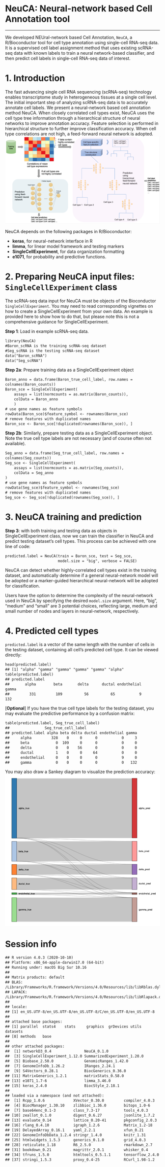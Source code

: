 # NeuCA: Neural-network based Cell Annotation tool

-------------------
We developed NEUral-network based Cell Annotation, `NeuCA`, a R/Bioconductor tool for cell type annotation using single-cell RNA-seq data. It is a supervised cell label assignment method that uses existing scRNA-seq data with known labels to train a neural network-based classifier, and then predict cell labels in single-cell RNA-seq data of interest.

# 1. Introduction
The fast advancing single cell RNA sequencing (scRNA-seq) technology enables transcriptome study in heterogeneous tissues at a single cell level. The initial important step of analyzing scRNA-seq data is to accurately annotate cell labels. We present a neural-network based cell annotation method NeuCA. When closely correlated cell types exist, NeuCA uses the cell type tree information through a hierarchical structure of neural networks to improve annotation accuracy. Feature selection is performed in hierarchical structure to further improve classification accuracy. When cell type correlations are not high, a feed-forward neural network is adopted.
![workflow](vignettes/workflow.png)

NeuCA depends on the following packages in R/Bioconductor:

- **keras**, for neural-network interface in R
- **limma**, for linear model framework and testing markers
- **SingleCellExperiment**, for data organization formatting
- **e1071**, for probability and predictive functions.


# 2. Preparing NeuCA input files: `SingleCellExperiment` class

The scRNA-seq data input for NeuCA must be objects of the Bioconductor `SingleCellExperiment`. You may need to read corresponding vignettes on how to create a SingleCellExperiment from your own data. An example is provided here to show how to do that, but please note this is not a comprehensive guidance for SingleCellExperiment.

**Step 1**: Load in example scRNA-seq data.
```
library(NeuCA)
#Baron_scRNA is the training scRNA-seq dataset
#Seg_scRNA is the testing scRNA-seq dataset
data("Baron_scRNA")
data("Seg_scRNA")
```

**Step 2a**: Prepare training data as a SingleCellExperiment object
```
Baron_anno = data.frame(Baron_true_cell_label, row.names = colnames(Baron_counts))
Baron_sce = SingleCellExperiment(
    assays = list(normcounts = as.matrix(Baron_counts)),
    colData = Baron_anno
    )
# use gene names as feature symbols
rowData(Baron_sce)$feature_symbol <- rownames(Baron_sce)
# remove features with duplicated names
Baron_sce <- Baron_sce[!duplicated(rownames(Baron_sce)), ]
```

**Step 2b**: Similarly, prepare testing data as a SingleCellExperiment object. Note the true cell type labels are not necessary (and of course often not available).
```
Seg_anno = data.frame(Seg_true_cell_label, row.names = colnames(Seg_counts))
Seg_sce <- SingleCellExperiment(
    assays = list(normcounts = as.matrix(Seg_counts)),
    colData = Seg_anno
)
# use gene names as feature symbols
rowData(Seg_sce)$feature_symbol <- rownames(Seg_sce)
# remove features with duplicated names
Seg_sce <- Seg_sce[!duplicated(rownames(Seg_sce)), ]
```

# 3. NeuCA training and prediction
**Step 3**: with both training and testing data as objects in SingleCellExperiment class, now we can train the classifier in NeuCA and predict testing dataset’s cell types. This process can be achieved with one line of code:
```
predicted.label = NeuCA(train = Baron_sce, test = Seg_sce, 
                        model.size = "big", verbose = FALSE)
```
NeuCA can detect whether highly-correlated cell types exist in the training dataset, and automatically determine if a general neural-network model will be adopted or a marker-guided hierarchical neural-network will be adopted for classification.

Users have the option to determine the complexity of the neural-network used in NeuCA by specifying the desired `model.size` argument. Here, “big”, “medium” and “small” are 3 potential choices, reflecting large, medium and small number of nodes and layers in neural-network, respectively.


# 4. Predicted cell types
`predicted.label` is a vector of the same length with the number of cells in the testing dataset, containing all cell’s predicted cell type. It can be viewed directly:
```
head(predicted.label)
## [1] "alpha" "gamma" "gamma" "gamma" "gamma" "alpha"
table(predicted.label)
## predicted.label
##       alpha        beta       delta      ductal endothelial       gamma 
##         331         109          56          65           9         132
```

[**Optional**] If you have the true cell type labels for the testing dataset, you may evaluate the predictive performance by a confusion matrix:
```
table(predicted.label, Seg_true_cell_label)
##                Seg_true_cell_label
## predicted.label alpha beta delta ductal endothelial gamma
##     alpha         328    0     0      0           0     3
##     beta            0  109     0      0           0     0
##     delta           0    0    56      0           0     0
##     ductal          1    0     0     64           0     0
##     endothelial     0    0     0      0           9     0
##     gamma           0    0     0      0           0   132
```
You may also draw a Sankey diagram to visualize the prediction accuracy:
![workflow](vignettes/sankey1.png)


# Session info

```
## R version 4.0.3 (2020-10-10)
## Platform: x86_64-apple-darwin17.0 (64-bit)
## Running under: macOS Big Sur 10.16
## 
## Matrix products: default
## BLAS:   /Library/Frameworks/R.framework/Versions/4.0/Resources/lib/libRblas.dylib
## LAPACK: /Library/Frameworks/R.framework/Versions/4.0/Resources/lib/libRlapack.dylib
## 
## locale:
## [1] en_US.UTF-8/en_US.UTF-8/en_US.UTF-8/C/en_US.UTF-8/en_US.UTF-8
## 
## attached base packages:
## [1] parallel  stats4    stats     graphics  grDevices utils     datasets 
## [8] methods   base     
## 
## other attached packages:
##  [1] networkD3_0.4               NeuCA_0.1.0                
##  [3] SingleCellExperiment_1.12.0 SummarizedExperiment_1.20.0
##  [5] Biobase_2.50.0              GenomicRanges_1.42.0       
##  [7] GenomeInfoDb_1.26.2         IRanges_2.24.1             
##  [9] S4Vectors_0.28.1            BiocGenerics_0.36.0        
## [11] MatrixGenerics_1.2.1        matrixStats_0.58.0         
## [13] e1071_1.7-6                 limma_3.46.0               
## [15] keras_2.4.0                 BiocStyle_2.18.1           
## 
## loaded via a namespace (and not attached):
##  [1] Rcpp_1.0.6             XVector_0.30.0         compiler_4.0.3        
##  [4] BiocManager_1.30.10    zlibbioc_1.36.0        bitops_1.0-6          
##  [7] base64enc_0.1-3        class_7.3-17           tools_4.0.3           
## [10] zeallot_0.1.0          digest_0.6.27          jsonlite_1.7.2        
## [13] evaluate_0.14          lattice_0.20-41        pkgconfig_2.0.3       
## [16] rlang_0.4.10           igraph_1.2.6           Matrix_1.2-18         
## [19] DelayedArray_0.16.1    yaml_2.2.1             xfun_0.21             
## [22] GenomeInfoDbData_1.2.4 stringr_1.4.0          knitr_1.31            
## [25] htmlwidgets_1.5.3      generics_0.1.0         grid_4.0.3            
## [28] reticulate_1.18        R6_2.5.0               rmarkdown_2.7         
## [31] bookdown_0.21          magrittr_2.0.1         whisker_0.4           
## [34] tfruns_1.5.0           htmltools_0.5.1.1      tensorflow_2.4.0      
## [37] stringi_1.5.3          proxy_0.4-25           RCurl_1.98-1.2
```
